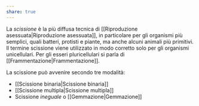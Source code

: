 ```yaml
---
share: true
---
```

La *scissione* è la più diffusa tecnica di [[Riproduzione asessuata|Riproduzione asessuata]], in particolare per gli organismi più semplici, quali batteri, protisti e piante, ma anche alcuni animali più primitivi.
Il termine scissione viene utilizzato in modo corretto solo per gli organismi unicellulari. Per gli esseri pluricellulari si parla di [[Frammentazione|Frammentazione]].

La scissione può avvenire secondo tre modalità:
- [[Scissione binaria|Scissione binaria]]
- [[Scissione multipla|Scissione multipla]]
- Scissione *ineguale* o [[Gemmazione|Gemmazione]]